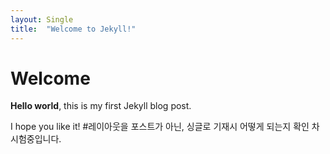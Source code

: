 ```yaml
---
layout: Single
title:  "Welcome to Jekyll!"
---
```


# Welcome

**Hello world**, this is my first Jekyll blog post.

I hope you like it!
#레이아웃을 포스트가 아닌, 싱글로 기재시 어떻게 되는지 확인 차 시험중입니다.
